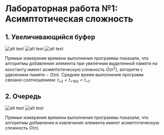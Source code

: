 # Лабораторная работа №1: Асимптотическая сложность
## 1. Увеличивающийся буфер

![alt text](Images/B_A.png)
![alt text](Images/B_B.png)
![alt text](Images/B_C.png)


Прямые измерения времени выполнения программы показали, что алгоритмы добавления элемента при увелечнии выделенной памяти на константу имеют асимптотическую сложность $O(n^2)$, алгоритм с удвоением памяти $-$ $O(n)$. Среднее время выполнения программ связано соотношением: $t_{*2}<t_{+100}<t_{+1}$.

## 2. Очередь

![alt text](Images/queue_push.png)
![alt text](Images/queue_poll.png)

Прямые измерения времени выполнения программы показали, что алгоритмы добавления и извлечения элемента имеют асимптотическую сложность $O(n)$.